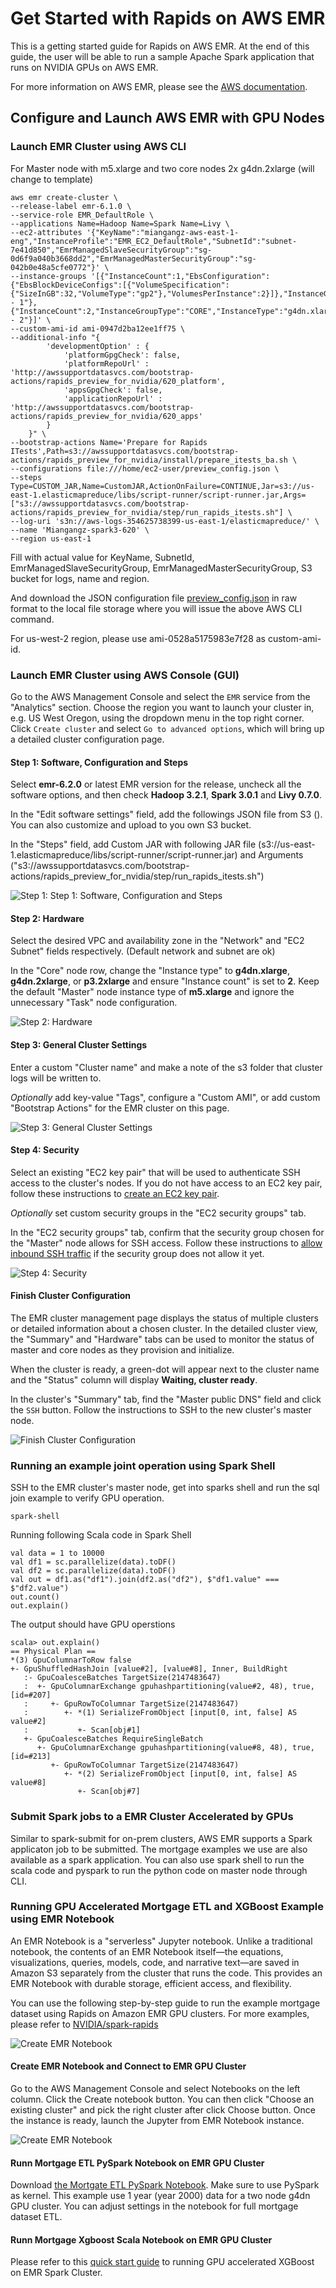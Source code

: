 # Get Started with Rapids on AWS EMR

This is a getting started guide for Rapids on AWS EMR. At the end of this guide, the user will be able to run a sample Apache Spark application that runs on NVIDIA GPUs on AWS EMR.

For more information on AWS EMR, please see the [AWS documentation](https://docs.aws.amazon.com/emr/latest/ManagementGuide/emr-what-is-emr.html).

## Configure and Launch AWS EMR with GPU Nodes


###  Launch EMR Cluster using AWS CLI

For Master node with m5.xlarge and two core nodes 2x g4dn.2xlarge  (will change to template)

```
aws emr create-cluster \
--release-label emr-6.1.0 \
--service-role EMR_DefaultRole \
--applications Name=Hadoop Name=Spark Name=Livy \
--ec2-attributes '{"KeyName":"miangangz-aws-east-1-eng","InstanceProfile":"EMR_EC2_DefaultRole","SubnetId":"subnet-7e41d850","EmrManagedSlaveSecurityGroup":"sg-0d6f9a040b3668dd2","EmrManagedMasterSecurityGroup":"sg-042b0e48a5cfe0772"}' \
--instance-groups '[{"InstanceCount":1,"EbsConfiguration":{"EbsBlockDeviceConfigs":[{"VolumeSpecification":{"SizeInGB":32,"VolumeType":"gp2"},"VolumesPerInstance":2}]},"InstanceGroupType":"MASTER","InstanceType":"m5.xlarge","Name":"Master - 1"},{"InstanceCount":2,"InstanceGroupType":"CORE","InstanceType":"g4dn.xlarge","Name":"Core - 2"}]' \
--custom-ami-id ami-0947d2ba12ee1ff75 \
--additional-info "{
        'developmentOption' : {
            'platformGpgCheck': false,
            'platformRepoUrl' : 'http://awssupportdatasvcs.com/bootstrap-actions/rapids_preview_for_nvidia/620_platform',
            'appsGpgCheck': false,
            'applicationRepoUrl' : 'http://awssupportdatasvcs.com/bootstrap-actions/rapids_preview_for_nvidia/620_apps'
        }
    }" \
--bootstrap-actions Name='Prepare for Rapids ITests',Path=s3://awssupportdatasvcs.com/bootstrap-actions/rapids_preview_for_nvidia/install/prepare_itests_ba.sh \
--configurations file:///home/ec2-user/preview_config.json \
--steps Type=CUSTOM_JAR,Name=CustomJAR,ActionOnFailure=CONTINUE,Jar=s3://us-east-1.elasticmapreduce/libs/script-runner/script-runner.jar,Args=["s3://awssupportdatasvcs.com/bootstrap-actions/rapids_preview_for_nvidia/step/run_rapids_itests.sh"] \
--log-uri 's3n://aws-logs-354625738399-us-east-1/elasticmapreduce/' \
--name 'Miangangz-spark3-620' \
--region us-east-1
```

Fill with actual value for KeyName, SubnetId, EmrManagedSlaveSecurityGroup, EmrManagedMasterSecurityGroup, S3 bucket for logs, name and region. 

And download the JSON configuration file [preview_config.json](preview_config.json) in raw format to the local file storage where you will issue the above AWS CLI command.  

For us-west-2 region, please use ami-0528a5175983e7f28 as custom-ami-id.


###  Launch EMR Cluster using AWS Console (GUI)

Go to the AWS Management Console and select the `EMR` service from the "Analytics" section. Choose the region you want to launch your cluster in, e.g. US West Oregon, using the dropdown menu in the top right corner. Click `Create cluster` and select `Go to advanced options`, which will bring up a detailed cluster configuration page.

#### Step 1:  Software, Configuration and Steps

Select **emr-6.2.0** or latest EMR version for the release, uncheck all the software options, and then check **Hadoop 3.2.1**, **Spark 3.0.1** and **Livy 0.7.0**.

In the "Edit software settings" field, add the followings JSON file from S3 (). You can also customize and upload to you own S3 bucket.

In the "Steps" field, add Custom JAR with following JAR file (s3://us-east-1.elasticmapreduce/libs/script-runner/script-runner.jar) and  Arguments ("s3://awssupportdatasvcs.com/bootstrap-actions/rapids_preview_for_nvidia/step/run_rapids_itests.sh")


![Step 1: Step 1:  Software, Configuration and Steps](pics/Rapids_EMR_GUI_1.PNG)

#### Step 2: Hardware

Select the desired VPC and availability zone in the "Network" and "EC2 Subnet" fields respectively. (Default network and subnet are ok)

In the "Core" node row, change the "Instance type" to **g4dn.xlarge**, **g4dn.2xlarge**, or **p3.2xlarge** and ensure "Instance count" is set to **2**. Keep the default "Master" node instance type of **m5.xlarge** and ignore the unnecessary "Task" node configuration.

![Step 2: Hardware](pics/Rapids_EMR_GUI_2.PNG)

#### Step 3:  General Cluster Settings

Enter a custom "Cluster name" and make a note of the s3 folder that cluster logs will be written to.

*Optionally* add key-value "Tags", configure a "Custom AMI", or add custom "Bootstrap Actions"  for the EMR cluster on this page.

![Step 3: General Cluster Settings](pics/Rapids_EMR_GUI_3.PNG)

####  Step 4: Security

Select an existing "EC2 key pair" that will be used to authenticate SSH access to the cluster's nodes. If you do not have access to an EC2 key pair, follow these instructions to [create an EC2 key pair](https://docs.aws.amazon.com/AWSEC2/latest/UserGuide/ec2-key-pairs.html#having-ec2-create-your-key-pair).

*Optionally* set custom security groups in the "EC2 security groups" tab.

In the "EC2 security groups" tab, confirm that the security group chosen for the "Master" node allows for SSH access. Follow these instructions to [allow inbound SSH traffic](https://docs.aws.amazon.com/AWSEC2/latest/UserGuide/authorizing-access-to-an-instance.html) if the security group does not allow it yet.

![Step 4: Security](pics/Rapids_EMR_GUI_4.PNG)

#### Finish Cluster Configuration

The EMR cluster management page displays the status of multiple clusters or detailed information about a chosen cluster. In the detailed cluster view, the "Summary" and "Hardware" tabs can be used to monitor the status of master and core nodes as they provision and initialize.

When the cluster is ready, a green-dot will appear next to the cluster name and the "Status" column will display **Waiting, cluster ready**.

In the cluster's "Summary" tab, find the "Master public DNS" field and click the `SSH` button. Follow the instructions to SSH to the new cluster's master node.

![Finish Cluster Configuration](pics/Rapids_EMR_GUI_5.PNG)


### Running an example joint operation using Spark Shell

SSH to the EMR cluster's master node, get into sparks shell and run the sql join example to verify GPU operation.

```
spark-shell
```

Running following Scala code in Spark Shell

```
val data = 1 to 10000
val df1 = sc.parallelize(data).toDF()
val df2 = sc.parallelize(data).toDF()
val out = df1.as("df1").join(df2.as("df2"), $"df1.value" === $"df2.value")
out.count()
out.explain()
```

The output should have GPU operstions 

```
scala> out.explain()
== Physical Plan ==
*(3) GpuColumnarToRow false
+- GpuShuffledHashJoin [value#2], [value#8], Inner, BuildRight
   :- GpuCoalesceBatches TargetSize(2147483647)
   :  +- GpuColumnarExchange gpuhashpartitioning(value#2, 48), true, [id=#207]
   :     +- GpuRowToColumnar TargetSize(2147483647)
   :        +- *(1) SerializeFromObject [input[0, int, false] AS value#2]
   :           +- Scan[obj#1]
   +- GpuCoalesceBatches RequireSingleBatch
      +- GpuColumnarExchange gpuhashpartitioning(value#8, 48), true, [id=#213]
         +- GpuRowToColumnar TargetSize(2147483647)
            +- *(2) SerializeFromObject [input[0, int, false] AS value#8]
               +- Scan[obj#7]

```


### Submit Spark jobs to a EMR Cluster Accelerated by GPUs

Similar to spark-submit for on-prem clusters, AWS EMR supports a Spark applicaton job to be submitted. The mortgage examples we use are also available as a spark application.  You can also use spark shell to run the scala code and pyspark to run the python code on master node through CLI.
 


### Running GPU Accelerated Mortgage ETL and XGBoost Example using EMR Notebook

An EMR Notebook is a "serverless" Jupyter notebook. Unlike a traditional notebook, the contents of an EMR Notebook itself—the equations, visualizations, queries, models, code, and narrative text—are saved in Amazon S3 separately from the cluster that runs the code. This provides an EMR Notebook with durable storage, efficient access, and flexibility.

You can use the following step-by-step guide to run the example mortgage dataset using Rapids on Amazon EMR GPU clusters. For more examples, please refer to [NVIDIA/spark-rapids](https://github.com/NVIDIA/spark-rapids/)

![Create EMR Notebook](pics/EMR_notebook_2.png)

#### Create EMR Notebook and Connect to EMR GPU Cluster 

Go to the AWS Management Console and select Notebooks on the left column. Click the Create notebook button. You can then click "Choose an existing cluster" and pick the right cluster after click Choose button. Once the instance is ready,  launch the Jupyter from EMR Notebook instance. 

![Create EMR Notebook](pics/EMR_notebook_1.png)

#### Runn Mortgage ETL PySpark Notebook on EMR GPU Cluster 

Download [the Mortgate ETL PySpark Notebook](Mortgage-ETL-GPU-EMR.ipynb). Make sure to use PySpark as kernel. This example use 1 year (year 2000) data for a two node g4dn GPU cluster. You can adjust settings in the notebook for full mortgage dataset ETL. 


#### Runn Mortgage Xgboost Scala Notebook on EMR GPU Cluster 

Please refer to this [quick start guide](https://github.com/NVIDIA/spark-xgboost-examples/blob/spark-2/getting-started-guides/csp/aws/Using_EMR_Notebook.md) to running GPU accelerated XGBoost on EMR Spark Cluster.
